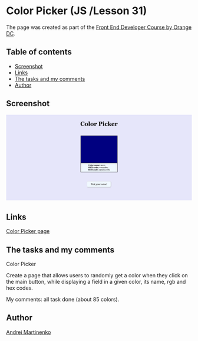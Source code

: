 # Color Picker (JS /Lesson 31)

The page was created as part of the [Front End Developer Course by Orange DC](https://digitalcenter.orange.md/).

## Table of contents
- [Screenshot](#screenshot)
- [Links](#links)
- [The tasks and my comments](#the-tasks-and-my-comments)
- [Author](#author)

## Screenshot

![](./image/screenshot.png)


## Links

[Color Picker page](https://axinitm.github.io/ODC-Color-picker/)


## The tasks and my comments

Color Picker

Create a page that allows users to randomly get a color when they click on the main button, 
while displaying a field in a given color, its name, rgb and hex codes.
    
My comments: all task done (about 85 colors). 

## Author

[Andrei Martinenko](https://github.com/AxinitM)
